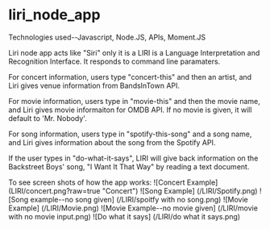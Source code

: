 # liri_node_app
Technologies used--Javascript, Node.JS, APIs, Moment.JS

Liri node app acts like "Siri" only it is a  LIRI is a Language Interpretation and Recognition Interface. It responds to command line paramaters. 

For concert information, users type "concert-this" and then an artist, and Liri gives venue information from BandsInTown API. 

For movie information, users type in "movie-this" and then the movie name, and Liri gives movie informaiton for OMDB API. If no movie is given, it will default to 'Mr. Nobody'.

For song information, users type in "spotify-this-song" and a song name, and Liri gives information about the song from the Spotify API. 

If the user types in "do-what-it-says", LIRI will give back information on the Backstreet Boys' song, "I Want It That Way" by reading a text document.

To see screen shots of how the app works:
![Concert Example] (LIRI/concert.png?raw=true "Concert")
![Song Example] (/LIRI/Spotify.png)
![Song example--no song given] (/LIRI/spoitfy with no song.png)
![Movie Example] (/LIRI/Movie.png)
![Movie Example--no movie given] (/LIRI/movie with no movie input.png)
![Do what it says] (/LIRI/do what it says.png)

